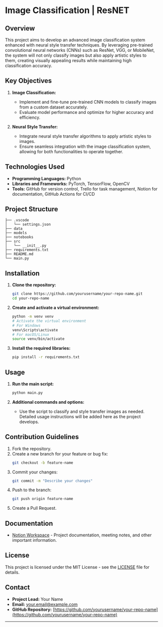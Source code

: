 # Image Classification | ResNET

## Overview

This project aims to develop an advanced image classification system enhanced with neural style transfer techniques. By leveraging pre-trained convolutional neural networks (CNNs) such as ResNet, VGG, or MobileNet, the system will not only classify images but also apply artistic styles to them, creating visually appealing results while maintaining high classification accuracy.

## Key Objectives

1. **Image Classification:**

   - Implement and fine-tune pre-trained CNN models to classify images from a custom dataset accurately.
   - Evaluate model performance and optimize for higher accuracy and efficiency.

2. **Neural Style Transfer:**
   - Integrate neural style transfer algorithms to apply artistic styles to images.
   - Ensure seamless integration with the image classification system, allowing for both functionalities to operate together.

## Technologies Used

- **Programming Languages:** Python
- **Libraries and Frameworks:** PyTorch, TensorFlow, OpenCV
- **Tools:** GitHub for version control, Trello for task management, Notion for documentation, GitHub Actions for CI/CD

## Project Structure

```plaintext
├── .vscode
│   └── settings.json
├── data
├── models
├── notebooks
├── src
│   └── __init__.py
├── requirements.txt
├── README.md
└── main.py
```

## Installation

1. **Clone the repository:**

   ```sh
   git clone https://github.com/yourusername/your-repo-name.git
   cd your-repo-name
   ```

2. **Create and activate a virtual environment:**

   ```sh
   python -m venv venv
   # Activate the virtual environment
   # For Windows
   venv\Scripts\activate
   # For macOS/Linux
   source venv/bin/activate
   ```

3. **Install the required libraries:**
   ```sh
   pip install -r requirements.txt
   ```

## Usage

1. **Run the main script:**

   ```sh
   python main.py
   ```

2. **Additional commands and options:**
   - Use the script to classify and style transfer images as needed. Detailed usage instructions will be added here as the project develops.

## Contribution Guidelines

1. Fork the repository.
2. Create a new branch for your feature or bug fix:
   ```sh
   git checkout -b feature-name
   ```
3. Commit your changes:
   ```sh
   git commit -m "Describe your changes"
   ```
4. Push to the branch:
   ```sh
   git push origin feature-name
   ```
5. Create a Pull Request.

## Documentation

- [Notion Workspace](https://notion.so/your-notion-workspace-link) - Project documentation, meeting notes, and other important information.

## License

This project is licensed under the MIT License - see the [LICENSE](LICENSE) file for details.

## Contact

- **Project Lead:** Your Name
- **Email:** your.email@example.com
- **GitHub Repository:** [https://github.com/yourusername/your-repo-name](https://github.com/yourusername/your-repo-name)

---
